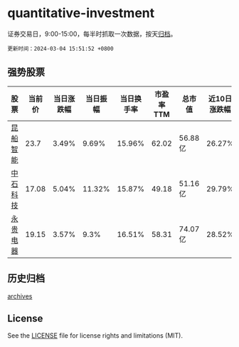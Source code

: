 # quantitative-investment

证券交易日，9:00-15:00，每半时抓取一次数据，按天[归档](archives)。

`更新时间：2024-03-04 15:51:52 +0800`

## 强势股票

|股票|当前价|当日涨跌幅|当日振幅|当日换手率|市盈率TTM|总市值|近10日涨跌幅|
|----|----|----|----|----|----|----|----|
|[昆船智能](https://xueqiu.com/S/SZ301311)|23.7|3.49%|9.69%|15.96%|62.02|56.88亿|26.27%|
|[中石科技](https://xueqiu.com/S/SZ300684)|17.08|5.04%|11.32%|15.87%|49.18|51.16亿|29.79%|
|[永贵电器](https://xueqiu.com/S/SZ300351)|19.15|3.57%|9.3%|16.51%|58.31|74.07亿|28.52%|

## 历史归档

[archives](archives)

## License

See the [LICENSE](LICENSE) file for license rights and limitations (MIT).